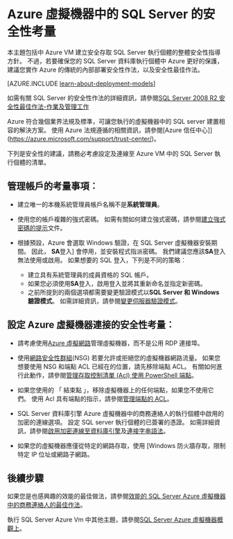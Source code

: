 <properties
    pageTitle="Azure 中的 SQL Server 的安全性考量 |Microsoft Azure"
    description="本主題資源的標準部署模型，以建立參照，並提供保護執行 Azure 虛擬機器中的 SQL Server 的一般指導方針。"
    services="virtual-machines-windows"
    documentationCenter="na"
    authors="rothja"
    manager="jhubbard"
   editor=""    
   tags="azure-service-management"/>
<tags
    ms.service="virtual-machines-windows"
    ms.devlang="na"
    ms.topic="article"
    ms.tgt_pltfrm="vm-windows-sql-server"
    ms.workload="infrastructure-services"
    ms.date="06/24/2016"
    ms.author="jroth" />

# <a name="security-considerations-for-sql-server-in-azure-virtual-machines"></a>Azure 虛擬機器中的 SQL Server 的安全性考量
 
本主題包括中 Azure VM 建立安全存取 SQL Server 執行個體的整體安全性指導方針。 不過，若要確保您的 SQL Server 資料庫執行個體中 Azure 更好的保護，建議您實作 Azure 的傳統的內部部署安全性作法，以及安全性最佳作法。

[AZURE.INCLUDE [learn-about-deployment-models](../../includes/learn-about-deployment-models-classic-include.md)]


如需有關 SQL Server 的安全性作法的詳細資訊，請參閱[SQL Server 2008 R2 安全性最佳作法-作業及管理工作](http://download.microsoft.com/download/1/2/A/12ABE102-4427-4335-B989-5DA579A4D29D/SQL_Server_2008_R2_Security_Best_Practice_Whitepaper.docx)

Azure 符合幾個業界法規及標準，可讓您執行的虛擬機器中的 SQL server 建置相容的解決方案。 使用 Azure 法規遵循的相關資訊，請參閱[Azure 信任中心]](https://azure.microsoft.com/support/trust-center/)。

下列是安全性的建議，請務必考慮設定及連線至 Azure VM 中的 SQL Server 執行個體的清單。

## <a name="considerations-for-managing-accounts"></a>管理帳戶的考量事項︰

- 建立唯一的本機系統管理員帳戶名稱不是**系統管理員**。

- 使用您的帳戶複雜的強式密碼。 如需有關如何建立強式密碼，請參閱[建立強式密碼的提示](http://windows.microsoft.com/en-us/windows-vista/Tips-for-creating-a-strong-password)文件。

- 根據預設，Azure 會選取 Windows 驗證，在 SQL Server 虛擬機器安裝期間。 因此， **SA**登入] 會停用，並安裝程式指派密碼。 我們建議您應該**SA**登入無法使用或啟用。 如果想要的 SQL 登入，下列是不同的策略︰
    - 建立具有系統管理員的成員資格的 SQL 帳戶。
    - 如果您必須使用**SA**登入，啟用登入並將其重新命名並指定新密碼。
    - 之前所提到的兩個選項都需要變更驗證模式以**SQL Server 和 Windows 驗證模式**。 如需詳細資訊，請參閱[變更伺服器驗證模式](https://msdn.microsoft.com/library/ms188670.aspx)。

## <a name="considerations-for-securing-connections-to-azure-virtual-machine"></a>設定 Azure 虛擬機器連接的安全性考量︰

- 請考慮使用[Azure 虛擬網路](../virtual-network/virtual-networks-overview.md)管理虛擬機器，而不是公用 RDP 連接埠。

- 使用[網路安全性群組](../virtual-network/virtual-networks-nsg.md)(NSG) 若要允許或拒絕您的虛擬機器網路流量。 如果您想要使用 NSG 和端點 ACL 已經在的位置，請先移除端點 ACL。 有關如何進行此動作，請參閱[管理存取控制清單 (Acl) 使用 PowerShell 端點](../virtual-network/virtual-networks-acl-powershell.md)。

- 如果您使用的 「 結束點 」，移除虛擬機器上的任何端點，如果您不使用它們。 使用 Acl 具有端點的指示，請參閱[管理端點的 ACL](../virtual-network/virtual-machines-windows-classic-setup-endpoints.md#manage-the-acl-on-an-endpoint)。

- SQL Server 資料庫引擎 Azure 虛擬機器中的商務連絡人的執行個體中啟用的加密的連線選項。 設定 SQL server 執行個體的已簽署的憑證。 如需詳細資訊，請參閱[啟用加密連線至資料庫引擎](https://msdn.microsoft.com/library/ms191192.aspx)及[連接字串語法](https://msdn.microsoft.com/library/ms254500.aspx)。

- 如果您的虛擬機器應僅從特定的網路存取，使用 [Windows 防火牆存取，限制特定 IP 位址或網路子網路。

## <a name="next-steps"></a>後續步驟

如果您是也感興趣的效能的最佳做法，請參閱[效能的 SQL Server Azure 虛擬機器中的商務連絡人的最佳作法](virtual-machines-windows-sql-performance.md)。

執行 SQL Server Azure Vm 中其他主題，請參閱[SQL Server Azure 虛擬機器概觀上](virtual-machines-windows-sql-server-iaas-overview.md)。

